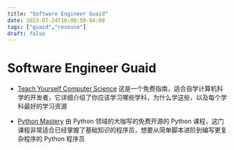 ```yaml
---
title: "Software Engineer Guaid"
date: 2023-07-24T16:00:50-04:00
tags: ["guaid","resouce"]
draft: false
---
```


# Software Engineer Guaid


- [Teach Yourself Computer Science](https://teachyourselfcs.com/)
这是一个免费指南，适合自学计算机科学的开发者，它详细介绍了你应该学习哪些学科，为什么学这些，以及每个学科最好的学习资源


- [Python Mastery](https://github.com/dabeaz-course/python-mastery)
由 Python 领域的大咖写的免费开源的 Python 课程，这门课程非常适合已经掌握了基础知识的程序员，想要从简单脚本进阶到编写更复杂程序的 Python 程序员
